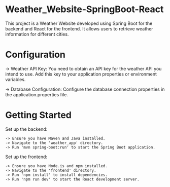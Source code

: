 # Weather_Website-SpringBoot-React

This project is a Weather Website developed using Spring Boot for the backend and React for the frontend. It allows users to retrieve weather information for different cities.


# Configuration

-> Weather API Key: You need to obtain an API key for the weather API you intend to use. Add this key to your application properties or environment variables.

-> Database Configuration: Configure the database connection properties in the application.properties file.



# Getting Started

Set up the backend:

    -> Ensure you have Maven and Java installed.
    -> Navigate to the 'weather_app' directory.
    -> Run 'mvn spring-boot:run' to start the Spring Boot application.

Set up the frontend:

    -> Ensure you have Node.js and npm installed.
    -> Navigate to the 'frontend' directory.
    -> Run 'npm install' to install dependencies.
    -> Run 'npm run dev' to start the React development server.
    

